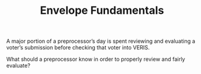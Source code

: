 ﻿---
layout: slide
title: "Envelope Fundamentals"
---

A major portion of a preprocessor’s day is spent reviewing and evaluating a voter’s submission before checking that voter into VERIS.

What should a preprocessor know in order to properly review and fairly evaluate?
